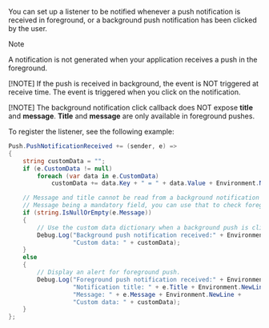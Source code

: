 You can set up a listener to be notified whenever a push notification is received in foreground, or a background push notification has been clicked by the user.

> [!NOTE]
> A notification is not generated when your application receives a push in the foreground.
>
> [!NOTE]
> If the push is received in background, the event is NOT triggered at receive time.
> The event is triggered when you click on the notification.
>
> [!NOTE]
> The background notification click callback does NOT expose **title** and **message**.
> **Title** and **message** are only available in foreground pushes.

To register the listener, see the following example:

```csharp
Push.PushNotificationReceived += (sender, e) =>
{
    string customData = "";
    if (e.CustomData != null)
        foreach (var data in e.CustomData)
            customData += data.Key + " = " + data.Value + Environment.NewLine;

    // Message and title cannot be read from a background notification object.
    // Message being a mandatory field, you can use that to check foreground vs background.
    if (string.IsNullOrEmpty(e.Message))
    {
        // Use the custom data dictionary when a background push is clicked.
        Debug.Log("Background push notification received:" + Environment.NewLine +
                  "Custom data: " + customData);
    }
    else
    {
        // Display an alert for foreground push.
        Debug.Log("Foreground push notification received:" + Environment.NewLine +
                  "Notification title: " + e.Title + Environment.NewLine +
                  "Message: " + e.Message + Environment.NewLine +
                  "Custom data: " + customData);
    }
};
```